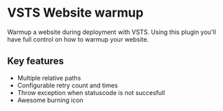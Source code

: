 # VSTS Website warmup

Warmup a website during deployment with VSTS. Using this plugin you'll have full control on how to warmup your website.

## Key features

- Multiple relative paths
- Configurable retry count and times
- Throw exception when statuscode is not succesfull
- Awesome burning icon